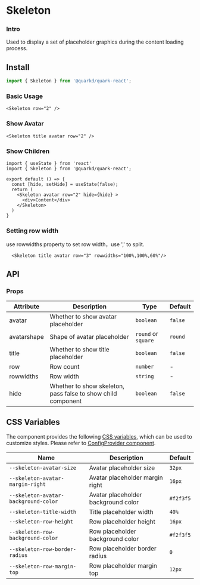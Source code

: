 # Skeleton

### Intro

Used to display a set of placeholder graphics during the content loading process.

## Install

```jsx
import { Skeleton } from '@quarkd/quark-react';
```

### Basic Usage

```tsx
<Skeleton row="2" />
```

### Show Avatar

```tsx
<Skeleton title avatar row="2" />
```

### Show Children

```tsx
import { useState } from 'react'
import { Skeleton } from '@quarkd/quark-react';

export default () => {
  const [hide, setHide] = useState(false);
  return (
    <Skeleton avatar row="2" hide={hide} >
      <div>Content</div>
    </Skeleton>
  )
}
```

### Setting row width
use rowwidths property to set row width，use ',' to split.
```tsx
  <Skeleton title avatar row="3" rowwidths="100%,100%,60%"/>
```

## API
### Props

| Attribute    | Description                            | Type   | Default  |
|--------------|----------------------------------------|--------|------------------|
| avatar       |  Whether to show avatar placeholder    | `boolean` |  `false`  |
| avatarshape  |  Shape of avatar placeholder           | `round` or `square` | `round` |
| title        |  Whether to show title placeholder     | `boolean` | `false` |
| row          |  Row count                             | `number` | - |
| rowwidths    |  Row width                             | `string` | - |
| hide         |  Whether to show skeleton, pass false to show child component  | `boolean` | `false` |

## CSS Variables

The component provides the following [CSS variables](https://developer.mozilla.org/zh-CN/docs/Web/CSS/Using_CSS_custom_properties), which can be used to customize styles. Please refer to [ConfigProvider component](#/theme).

| Name                     | Description                                  | Default          |
| ------------------------ | ----------------------------------- | --------------- |
| `--skeleton-avatar-size`   | Avatar placeholder size                    |     `32px`
| `--skeleton-avatar-margin-right`       | Avatar placeholder margin right                         |     `16px`
| `--skeleton-avatar-background-color`   | Avatar placeholder background color  |      `#f2f3f5`
| `--skeleton-title-width` | Title placeholder width |      `40%`
| `--skeleton-row-height`  | Row placeholder height                         |   `16px`
| `--skeleton-row-background-color` | Row placeholder background color |    `#f2f3f5`
| `--skeleton-row-border-radius`    | Row placeholder border radius|      `0`
| `--skeleton-row-margin-top`       | Row placeholder margin top| `12px`
